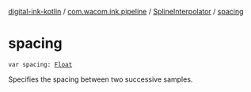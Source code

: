 [digital-ink-kotlin](../../index.md) / [com.wacom.ink.pipeline](../index.md) / [SplineInterpolator](index.md) / [spacing](./spacing.md)

# spacing

`var spacing: `[`Float`](https://kotlinlang.org/api/latest/jvm/stdlib/kotlin/-float/index.html)

Specifies the spacing between two successive samples.

